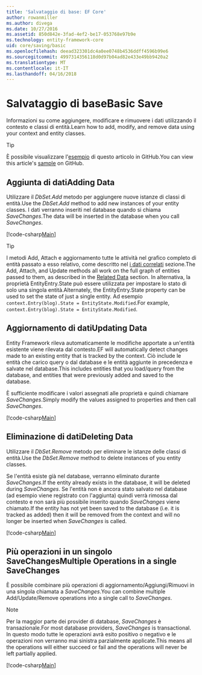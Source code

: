 ```yaml
---
title: 'Salvataggio di base: EF Core'
author: rowanmiller
ms.author: divega
ms.date: 10/27/2016
ms.assetid: 850d842e-3fad-4ef2-be17-053768e97b9e
ms.technology: entity-framework-core
uid: core/saving/basic
ms.openlocfilehash: deead323301dc4a0ee0748b4536ddff4596b99e6
ms.sourcegitcommit: 4997314356118d0d97b04ad82e433e49bb9420a2
ms.translationtype: MT
ms.contentlocale: it-IT
ms.lasthandoff: 04/16/2018
---
```

# <a name="basic-save"></a><span data-ttu-id="6878a-102">Salvataggio di base</span><span class="sxs-lookup"><span data-stu-id="6878a-102">Basic Save</span></span>

<span data-ttu-id="6878a-103">Informazioni su come aggiungere, modificare e rimuovere i dati utilizzando il contesto e classi di entità.</span><span class="sxs-lookup"><span data-stu-id="6878a-103">Learn how to add, modify, and remove data using your context and entity classes.</span></span>

> [!TIP]  
> <span data-ttu-id="6878a-104">È possibile visualizzare l'[esempio](https://github.com/aspnet/EntityFramework.Docs/tree/master/samples/core/Saving/Saving/Basics/) di questo articolo in GitHub.</span><span class="sxs-lookup"><span data-stu-id="6878a-104">You can view this article's [sample](https://github.com/aspnet/EntityFramework.Docs/tree/master/samples/core/Saving/Saving/Basics/) on GitHub.</span></span>

## <a name="adding-data"></a><span data-ttu-id="6878a-105">Aggiunta di dati</span><span class="sxs-lookup"><span data-stu-id="6878a-105">Adding Data</span></span>

<span data-ttu-id="6878a-106">Utilizzare il *DbSet.Add* metodo per aggiungere nuove istanze di classi di entità.</span><span class="sxs-lookup"><span data-stu-id="6878a-106">Use the *DbSet.Add* method to add new instances of your entity classes.</span></span> <span data-ttu-id="6878a-107">I dati verranno inseriti nel database quando si chiama *SaveChanges*.</span><span class="sxs-lookup"><span data-stu-id="6878a-107">The data will be inserted in the database when you call *SaveChanges*.</span></span>

[!code-csharp[Main](../../../samples/core/Saving/Saving/Basics/Sample.cs#Add)]

> [!TIP]  
> <span data-ttu-id="6878a-108">I metodi Add, Attach e aggiornamento tutte le attività nel grafico completo di entità passato a esso relativo, come descritto nel [i dati correlati](related-data.md) sezione.</span><span class="sxs-lookup"><span data-stu-id="6878a-108">The Add, Attach, and Update methods all work on the full graph of entities passed to them, as described in the [Related Data](related-data.md) section.</span></span> <span data-ttu-id="6878a-109">In alternativa, la proprietà EntityEntry.State può essere utilizzata per impostare lo stato di solo una singola entità.</span><span class="sxs-lookup"><span data-stu-id="6878a-109">Alternately, the EntityEntry.State property can be used to set the state of just a single entity.</span></span> <span data-ttu-id="6878a-110">Ad esempio `context.Entry(blog).State = EntityState.Modified`.</span><span class="sxs-lookup"><span data-stu-id="6878a-110">For example, `context.Entry(blog).State = EntityState.Modified`.</span></span>

## <a name="updating-data"></a><span data-ttu-id="6878a-111">Aggiornamento di dati</span><span class="sxs-lookup"><span data-stu-id="6878a-111">Updating Data</span></span>

<span data-ttu-id="6878a-112">Entity Framework rileva automaticamente le modifiche apportate a un'entità esistente viene rilevata dal contesto.</span><span class="sxs-lookup"><span data-stu-id="6878a-112">EF will automatically detect changes made to an existing entity that is tracked by the context.</span></span> <span data-ttu-id="6878a-113">Ciò include le entità che carico query o dal database e le entità aggiunte in precedenza e salvate nel database.</span><span class="sxs-lookup"><span data-stu-id="6878a-113">This includes entities that you load/query from the database, and entities that were previously added and saved to the database.</span></span>

<span data-ttu-id="6878a-114">È sufficiente modificare i valori assegnati alle proprietà e quindi chiamare *SaveChanges*.</span><span class="sxs-lookup"><span data-stu-id="6878a-114">Simply modify the values assigned to properties and then call *SaveChanges*.</span></span>

[!code-csharp[Main](../../../samples/core/Saving/Saving/Basics/Sample.cs#Update)]

## <a name="deleting-data"></a><span data-ttu-id="6878a-115">Eliminazione di dati</span><span class="sxs-lookup"><span data-stu-id="6878a-115">Deleting Data</span></span>

<span data-ttu-id="6878a-116">Utilizzare il *DbSet.Remove* metodo per eliminare le istanze delle classi di entità.</span><span class="sxs-lookup"><span data-stu-id="6878a-116">Use the *DbSet.Remove* method to delete instances of you entity classes.</span></span>

<span data-ttu-id="6878a-117">Se l'entità esiste già nel database, verranno eliminato durante *SaveChanges*.</span><span class="sxs-lookup"><span data-stu-id="6878a-117">If the entity already exists in the database, it will be deleted during *SaveChanges*.</span></span> <span data-ttu-id="6878a-118">Se l'entità non è ancora stato salvato nel database (ad esempio viene registrato con l'aggiunta) quindi verrà rimossa dal contesto e non sarà più possibile inserito quando *SaveChanges* viene chiamato.</span><span class="sxs-lookup"><span data-stu-id="6878a-118">If the entity has not yet been saved to the database (i.e. it is tracked as added) then it will be removed from the context and will no longer be inserted when *SaveChanges* is called.</span></span>

[!code-csharp[Main](../../../samples/core/Saving/Saving/Basics/Sample.cs#Remove)]

## <a name="multiple-operations-in-a-single-savechanges"></a><span data-ttu-id="6878a-119">Più operazioni in un singolo SaveChanges</span><span class="sxs-lookup"><span data-stu-id="6878a-119">Multiple Operations in a single SaveChanges</span></span>

<span data-ttu-id="6878a-120">È possibile combinare più operazioni di aggiornamento/Aggiungi/Rimuovi in una singola chiamata a *SaveChanges*.</span><span class="sxs-lookup"><span data-stu-id="6878a-120">You can combine multiple Add/Update/Remove operations into a single call to *SaveChanges*.</span></span>

> [!NOTE]  
> <span data-ttu-id="6878a-121">Per la maggior parte dei provider di database, *SaveChanges* è transazionale.</span><span class="sxs-lookup"><span data-stu-id="6878a-121">For most database providers, *SaveChanges* is transactional.</span></span> <span data-ttu-id="6878a-122">In questo modo tutte le operazioni avrà esito positivo o negativo e le operazioni non verranno mai sinistra parzialmente applicate.</span><span class="sxs-lookup"><span data-stu-id="6878a-122">This means  all the operations will either succeed or fail and the operations will never be left partially applied.</span></span>

[!code-csharp[Main](../../../samples/core/Saving/Saving/Basics/Sample.cs#MultipleOperations)]
